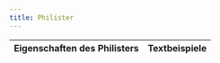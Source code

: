 ```yaml
---
title: Philister
---
```


| Eigenschaften des Philisters | Textbeispiele |
| ---------------------------- | ------------- |
